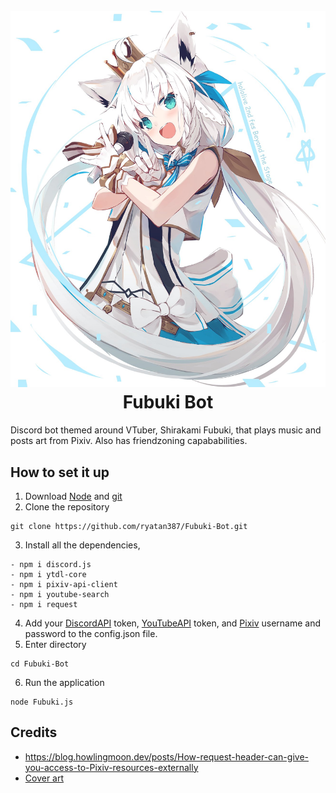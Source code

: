 <h1 align="center">
  <br>
  <a href="https://github.com/ryatan387/Fubuki-Bot.git"><img src="./coverart.jpg"></a>
  <br>
  Fubuki Bot
  <br>
</h1>



Discord bot themed around VTuber, Shirakami Fubuki, that plays music and posts art from Pixiv. Also has friendzoning capababilities. 

## How to set it up 
1) Download [Node](https://nodejs.org/en/) and [git](https://git-scm.com/downloads)
2) Clone the repository
```
git clone https://github.com/ryatan387/Fubuki-Bot.git
```
3) Install all the dependencies,
```
- npm i discord.js
- npm i ytdl-core
- npm i pixiv-api-client
- npm i youtube-search
- npm i request
```
4) Add your [DiscordAPI](https://discordapp.com/developers/applications/) token, [YouTubeAPI](https://developers.google.com/youtube/registering_an_application) token, and [Pixiv](https://www.pixiv.net/en/) username and password to the config.json file.
5) Enter directory
```
cd Fubuki-Bot
```
6) Run the application
```
node Fubuki.js
```

## Credits
- https://blog.howlingmoon.dev/posts/How-request-header-can-give-you-access-to-Pixiv-resources-externally
- [Cover art](https://twitter.com/lemon_mito/status/1341222583774035969/photo/1)

